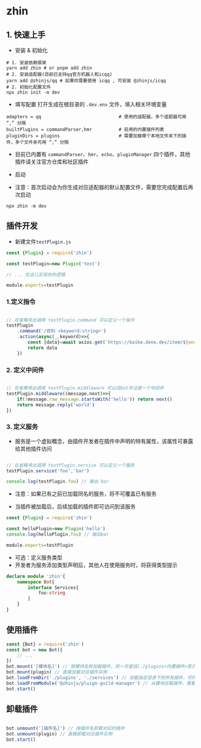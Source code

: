 # zhin
## 1. 快速上手
- 安装 & 初始化
```shell
# 1. 安装依赖框架
yarn add zhin # or pnpm add zhin
# 2. 安装适配器(目前已支持qq官方机器人和icqq)
yarn add @zhinjs/qq # 如果你需要使用 icqq , 可安装 @zhinjs/icqq
# 2. 初始化配置文件
npx zhin init -m dev
```
- 填写配置
打开生成在根目录的 `.dev.env` 文件，填入相关环境变量
```text
adapters = qq                             # 使用的适配器，多个适配器可用 “,” 分隔
builtPlugins = commandParser,hmr          # 启用的内置插件列表
pluginDirs = plugins                      # 需要加载哪个本地文件夹下的插件，多个文件夹可用 “,” 分隔
```
- 目前已内置有 `commandParser`、`hmr`、`echo`、`pluginManager` 四个插件，其他插件请关注官方仓库和社区插件


- 启动
- 注意：首次启动会为你生成对应适配器的默认配置文件，需要您完成配置后再次启动
```text
npx zhin -m dev
```

##  插件开发
- 新建文件`testPlugin.js`

```javascript
const {Plugin} = require('zhin')

const testPlugin=new Plugin('test')

// ... 在这儿实现你的逻辑

module.exports=testPlugin
```

### 1.定义指令
```javascript

// 在省略号出调用 testPlugin.command 可以定义一个指令
testPlugin
	.command('/百科 <keyword:string>')
	.action(async(_,keyword)=>{
		const {data}=await axios.get(`https://baike.deno.dev/item/${encodeURIComponent(keyword)}?encoding=text`)
		return data
	})
```
### 2. 定义中间件
```javascript

// 在省略号出调用 testPlugin.middleware 可以往bot中注册一个中间件
testPlugin.middleware((message,next)=>{
	if(!message.raw_message.startsWith('hello')) return next()
    return message.reply('world')
})
```
### 3. 定义服务
- 服务是一个虚拟概念，由插件开发者在插件中声明的特有属性，该属性可暴露给其他插件访问
```javascript

// 在省略号出调用 testPlugin.service 可以定义一个服务
testPlugin.service('foo','bar')

console.log(testPlugin.foo) // 输出 bar
```
- 注意：如果已有之前已加载同名的服务，将不可覆盖已有服务

- 当插件被加载后，后续加载的插件即可访问到该服务
```javascript
const {Plugin} = require('zhin')

const helloPlugin=new Plugin('hello')
console.log(helloPlugin.foo) // 输出bar

module.exports=testPlugin
```
- 可选：定义服务类型
- 开发者为服务添加类型声明后，其他人在使用服务时，将获得类型提示
```typescript
declare module 'zhin'{
    namespace Bot{
        interface Services{
            foo:string
        }
    }
}
```
## 使用插件
```javascript
const {Bot} = require('zhin')
const bot = new Bot({
	// ...
})
bot.mount('[模块名]') // 按模块名称加载插件，将一次查找(./plugins>内置插件>官方插件库>社区插件库>node_modules)目录下对应名称的插件
bot.mount(plugin) // 直接加载对应插件实例
bot.loadFromDir('./plugins', './services') // 加载指定目录下的所有插件，可传入多个目录，将多次加载
bot.loadFromModule('@zhinjs/pluign-guild-manager') // 从模块加载插件，需要你自行安装对应插件包
bot.start()
```
## 卸载插件
```javascript

bot.unmount('[插件名]') // 按插件名卸载对应的插件
bot.unmount(plugin) // 直接卸载对应插件实例
bot.start()

```
